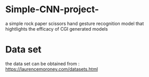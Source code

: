 # Simple-CNN-project-
a simple rock paper scissors hand gesture recognition model that hightlights the efficacy of CGI generated models
# Data set
the data set can be obtained from :
https://laurencemoroney.com/datasets.html
